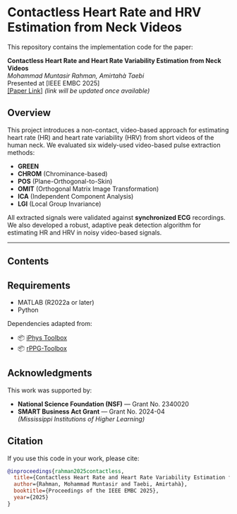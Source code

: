 # Contactless Heart Rate and HRV Estimation from Neck Videos
This repository contains the implementation code for the paper:

**Contactless Heart Rate and Heart Rate Variability Estimation from Neck Videos**  
*Mohammad Muntasir Rahman, Amirtahà Taebi*  
Presented at [IEEE EMBC 2025]  
[[Paper Link]](https://doi.org/10.XXXX/XXXXXXXX) *(link will be updated once available)*


## Overview
This project introduces a non-contact, video-based approach for estimating heart rate (HR) and heart rate variability (HRV) from short videos of the human neck. We evaluated six widely-used video-based pulse extraction methods:

- **GREEN**
- **CHROM** (Chrominance-based)
- **POS** (Plane-Orthogonal-to-Skin)
- **OMIT** (Orthogonal Matrix Image Transformation)
- **ICA** (Independent Component Analysis)
- **LGI** (Local Group Invariance)

All extracted signals were validated against **synchronized ECG** recordings. We also developed a robust, adaptive peak detection algorithm for estimating HR and HRV in noisy video-based signals.

---

## Contents



## Requirements

- MATLAB (R2022a or later)
- Python

Dependencies adapted from:
- 📦 [iPhys Toolbox](https://github.com/mcdufflab/iPhys)
- 📦 [rPPG-Toolbox](https://github.com/zhaoxiangyi0727/rPPG-Toolbox)

## Acknowledgments
This work was supported by:

- **National Science Foundation (NSF)** — Grant No. 2340020  
- **SMART Business Act Grant** — Grant No. 2024-04  
  *(Mississippi Institutions of Higher Learning)*

## Citation
If you use this code in your work, please cite:

```bibtex
@inproceedings{rahman2025contactless,
  title={Contactless Heart Rate and Heart Rate Variability Estimation from Neck Videos},
  author={Rahman, Mohammad Muntasir and Taebi, Amirtahà},
  booktitle={Proceedings of the IEEE EMBC 2025},
  year={2025}
}





